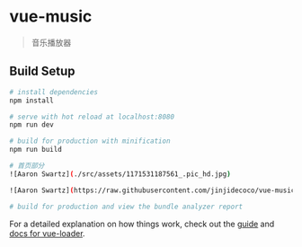 # vue-music

> 音乐播放器

## Build Setup

``` bash
# install dependencies
npm install

# serve with hot reload at localhost:8080
npm run dev

# build for production with minification
npm run build

# 首页部分
![Aaron Swartz](./src/assets/1171531187561_.pic_hd.jpg)

![Aaron Swartz](https://raw.githubusercontent.com/jinjidecoco/vue-music/master/src/assets/1171531187561_.pic.jpg)

# build for production and view the bundle analyzer report

```

For a detailed explanation on how things work, check out the [guide](http://vuejs-templates.github.io/webpack/) and [docs for vue-loader](http://vuejs.github.io/vue-loader).
